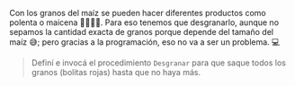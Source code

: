 <gs-attire attire-url="https://raw.githubusercontent.com/MumukiProject/mumuki-guia-gobstones-inti-huasi-secundaria/master/assets/attires/config_1582311668367.json"></gs-attire>

Con los granos del maíz se pueden hacer diferentes productos como polenta o maicena :woman_cook::man_cook:. Para eso tenemos que desgranarlo, aunque no sepamos la cantidad exacta de granos porque depende del tamaño del maíz :sweat_smile:; pero gracias a la programación, eso no va a ser un problema. :computer:

> Definí e invocá el procedimiento `Desgranar` para que saque todos los granos (bolitas rojas) hasta que no haya más. 

